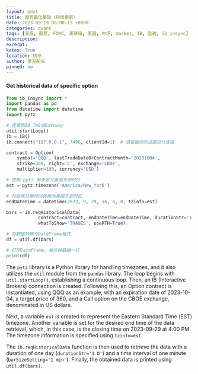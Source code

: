```yaml
---
layout: post
title: 趋势量化基础（持续更新）
date: 2023-09-19 08:00:13 +0800
categories: quant
tags: [美股, 股票, FOMC, 美联储, 美国, 市场, market, IB, 盈透, ib_insync]
description: 
excerpt: 
katex: True
location: 杭州
author: 麦克船长
pinned: no
---
```


#### Get historical data of specific option

```python
from ib_insync import *
import pandas as pd
from datetime import datetime
import pytz

# 连接到IB TWS或Gateway
util.startLoop()
ib = IB()
ib.connect("127.0.0.1", 7496, clientId=1)  # 请根据你的设置进行连接

contract = Option(
    symbol='QQQ', lastTradeDateOrContractMonth='20231004',
    strike=360, right='C', exchange='CBOE',
    multiplier=100, currency='USD')

# 使用 pytz 库来定义美国东部时区
est = pytz.timezone('America/New_York')

# 将结束日期时间转换为美国东部时区
endDateTime = datetime(2023, 9, 29, 16, 0, 0, tzinfo=est)

bars = ib.reqHistoricalData(
            contract=contract, endDateTime=endDateTime, durationStr='1 D', barSizeSetting='1 min',
            whatToShow='TRADES', useRTH=True)

# 将数据转换为DataFrame格式
df = util.df(bars)

# 打印DataFrame，每分钟数据一行
print(df)
```

The `pytz` library is a Python library for handling timezones, and it also utilizes the `util` module from the `pandas` library. The loop begins with `util.startLoop()`, establishing a continuous loop. Then, an IB (Interactive Brokers) connection is created. Following this, an Option contract is instantiated, using QQQ as an example, with an expiration date of 2023-10-04, a target price of 360, and a Call option on the CBOE exchange, denominated in US dollars.

Next, a variable `est` is created to represent the Eastern Standard Time (EST) timezone. Another variable is set for the desired end time of the data retrieval, which, in this case, is the closing time on 2023-09-29 at 4:00 PM. The timezone information is specified using `tzinfo=est`.

The `ib.reqHistoricalData` function is then used to retrieve the data with a duration of one day (`durationStr='1 D'`) and a time interval of one minute (`barSizeSetting='1 min'`). Finally, the obtained data is printed using `util.df(bars)`.